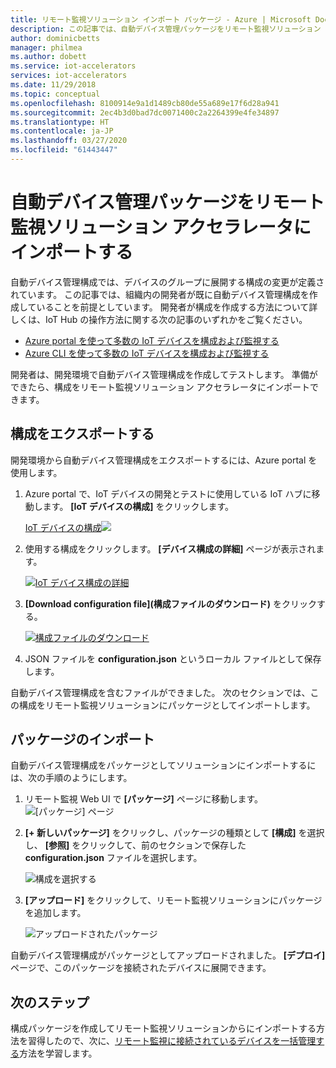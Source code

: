 ```yaml
---
title: リモート監視ソリューション インポート パッケージ - Azure | Microsoft Docs
description: この記事では、自動デバイス管理パッケージをリモート監視ソリューション アクセラレータにインポートする方法について説明します
author: dominicbetts
manager: philmea
ms.author: dobett
ms.service: iot-accelerators
services: iot-accelerators
ms.date: 11/29/2018
ms.topic: conceptual
ms.openlocfilehash: 8100914e9a1d1489cb80de55a689e17f6d28a941
ms.sourcegitcommit: 2ec4b3d0bad7dc0071400c2a2264399e4fe34897
ms.translationtype: HT
ms.contentlocale: ja-JP
ms.lasthandoff: 03/27/2020
ms.locfileid: "61443447"
---
```

# <a name="import-an-automatic-device-management-package-into-your-remote-monitoring-solution-accelerator"></a>自動デバイス管理パッケージをリモート監視ソリューション アクセラレータにインポートする

自動デバイス管理構成では、デバイスのグループに展開する構成の変更が定義されています。 この記事では、組織内の開発者が既に自動デバイス管理構成を作成していることを前提としています。 開発者が構成を作成する方法について詳しくは、IoT Hub の操作方法に関する次の記事のいずれかをご覧ください。

- [Azure portal を使って多数の IoT デバイスを構成および監視する](../iot-hub/iot-hub-auto-device-config.md)
- [Azure CLI を使って多数の IoT デバイスを構成および監視する](../iot-hub/iot-hub-auto-device-config-cli.md)

開発者は、開発環境で自動デバイス管理構成を作成してテストします。 準備ができたら、構成をリモート監視ソリューション アクセラレータにインポートできます。

## <a name="export-a-configuration"></a>構成をエクスポートする

開発環境から自動デバイス管理構成をエクスポートするには、Azure portal を使用します。

1. Azure portal で、IoT デバイスの開発とテストに使用している IoT ハブに移動します。 **[IoT デバイスの構成]** をクリックします。

    [IoT デバイスの構成![](./media/iot-accelerators-remote-monitoring-import-adm-package/deviceconfiguration-inline.png)](./media/iot-accelerators-remote-monitoring-import-adm-package/deviceconfiguration-expanded.png#lightbox)

1. 使用する構成をクリックします。 **[デバイス構成の詳細]** ページが表示されます。

    [![IoT デバイス構成の詳細](./media/iot-accelerators-remote-monitoring-import-adm-package/configuration-details-inline.png)](./media/iot-accelerators-remote-monitoring-import-adm-package/configuration-details-expanded.png#lightbox)
1. **[Download configuration file]\(構成ファイルのダウンロード\)** をクリックする。

    [![構成ファイルのダウンロード](./media/iot-accelerators-remote-monitoring-import-adm-package/download-inline.png)](./media/iot-accelerators-remote-monitoring-import-adm-package/download-expanded.png#lightbox)

1. JSON ファイルを **configuration.json** というローカル ファイルとして保存します。

自動デバイス管理構成を含むファイルができました。 次のセクションでは、この構成をリモート監視ソリューションにパッケージとしてインポートします。

## <a name="import-a-package"></a>パッケージのインポート

自動デバイス管理構成をパッケージとしてソリューションにインポートするには、次の手順のようにします。

1. リモート監視 Web UI で **[パッケージ]** ページに移動します。![[パッケージ] ページ](media/iot-accelerators-remote-monitoring-import-adm-package/packagepage.png)

1. **[+ 新しいパッケージ]** をクリックし、パッケージの種類として **[構成]** を選択し、 **[参照]** をクリックして、前のセクションで保存した **configuration.json** ファイルを選択します。

    ![構成を選択する](media/iot-accelerators-remote-monitoring-import-adm-package/uploadpackage.png)

1. **[アップロード]** をクリックして、リモート監視ソリューションにパッケージを追加します。

    ![アップロードされたパッケージ](media/iot-accelerators-remote-monitoring-import-adm-package/uploadedpackage.png)

自動デバイス管理構成がパッケージとしてアップロードされました。 **[デプロイ]** ページで、このパッケージを接続されたデバイスに展開できます。

## <a name="next-steps"></a>次のステップ

構成パッケージを作成してリモート監視ソリューションからにインポートする方法を習得したので、次に、[リモート監視に接続されているデバイスを一括管理する](iot-accelerators-remote-monitoring-bulk-configuration-update.md)方法を学習します。
